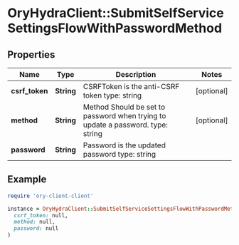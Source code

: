 # OryHydraClient::SubmitSelfServiceSettingsFlowWithPasswordMethod

## Properties

| Name | Type | Description | Notes |
| ---- | ---- | ----------- | ----- |
| **csrf_token** | **String** | CSRFToken is the anti-CSRF token  type: string | [optional] |
| **method** | **String** | Method  Should be set to password when trying to update a password.  type: string | [optional] |
| **password** | **String** | Password is the updated password  type: string |  |

## Example

```ruby
require 'ory-client-client'

instance = OryHydraClient::SubmitSelfServiceSettingsFlowWithPasswordMethod.new(
  csrf_token: null,
  method: null,
  password: null
)
```

